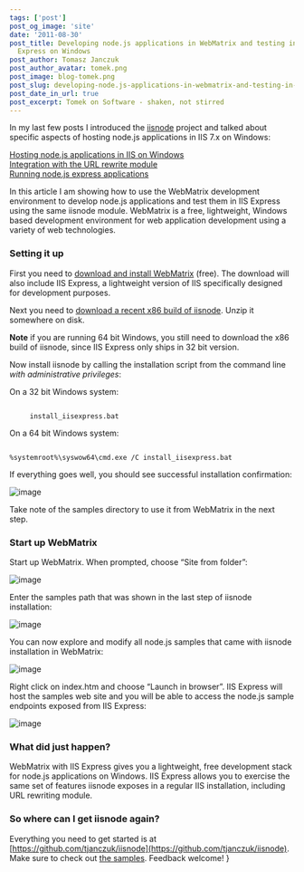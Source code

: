 ```yaml
---
tags: ['post']
post_og_image: 'site'
date: '2011-08-30'  
post_title: Developing node.js applications in WebMatrix and testing in IIS
  Express on Windows
post_author: Tomasz Janczuk
post_author_avatar: tomek.png
post_image: blog-tomek.png
post_slug: developing-node.js-applications-in-webmatrix-and-testing-in-iis-express-on-windows
post_date_in_url: true
post_excerpt: Tomek on Software - shaken, not stirred
---
```





In my last few posts I introduced the [iisnode](https://github.com/tjanczuk/iisnode) project and talked about specific aspects of hosting node.js applications in IIS 7.x on Windows:  

[Hosting node.js applications in IIS on Windows](http://tomasz.janczuk.org/2011/08/hosting-nodejs-applications-in-iis-on.html)   
[Integration with the URL rewrite module](http://tomasz.janczuk.org/2011/08/using-url-rewriting-with-nodejs.html)         
[Running node.js express applications](http://tomasz.janczuk.org/2011/08/hosting-express-nodejs-applications-in.html)   

In this article I am showing how to use the WebMatrix development environment to develop node.js applications and test them in IIS Express using the same iisnode module. WebMatrix is a free, lightweight, Windows based development environment for web application development using a variety of web technologies.   

### Setting it up  

First you need to [download and install WebMatrix](http://www.microsoft.com/web/webmatrix/) (free). The download will also include IIS Express, a lightweight version of IIS specifically designed for development purposes.   

Next you need to [download a recent x86 build of iisnode](https://github.com/tjanczuk/iisnode/archives/master). Unzip it somewhere on disk.     

**Note** if you are running 64 bit Windows, you still need to download the x86 build of iisnode, since IIS Express only ships in 32 bit version.    

Now install iisnode by calling the installation script from the command line *with administrative privileges*:   

On a 32 bit Windows system:  

```

     install_iisexpress.bat

```


On a 64 bit Windows system:

```

%systemroot%\syswow64\cmd.exe /C install_iisexpress.bat

```


If everything goes well, you should see successful installation confirmation:

 ![image](http://lh6.ggpht.com/-KK_0hT3xFjQ/Tl2PpGZ0w1I/AAAAAAAAB0c/5faYD7601Iw/image_thumb%25255B1%25255D.png?imgmax=800)

Take note of the samples directory to use it from WebMatrix in the next step.

### Start up WebMatrix

Start up WebMatrix. When prompted, choose “Site from folder”:

 ![image](http://lh6.ggpht.com/-3VWZ7_4a18E/Tl2Pp3wpoqI/AAAAAAAAB0k/Vkrhv5t7rSI/image_thumb%25255B3%25255D.png?imgmax=800)

Enter the samples path that was shown in the last step of iisnode installation:

 ![image](http://lh3.ggpht.com/-53JZjEEoSWQ/Tl2Pq9he-1I/AAAAAAAAB0s/vwEsqix_mjg/image_thumb%25255B5%25255D.png?imgmax=800)

You can now explore and modify all node.js samples that came with iisnode installation in WebMatrix:

 ![image](http://lh3.ggpht.com/-tniBWla_URQ/Tl2PtcGw-NI/AAAAAAAAB00/u3P3xtr2HUw/image_thumb%25255B8%25255D.png?imgmax=800)

Right click on index.htm and choose “Launch in browser”. IIS Express will host the samples web site and you will be able to access the node.js sample endpoints exposed from IIS Express: 

 ![image](http://lh4.ggpht.com/-yD6dJDDhrnI/Tl2Ptzpnq6I/AAAAAAAAB08/7zLrBicLEjI/image_thumb%25255B10%25255D.png?imgmax=800)

### What did just happen?

WebMatrix with IIS Express gives you a lightweight, free development stack for node.js applications on Windows. IIS Express allows you to exercise the same set of features iisnode exposes in a regular IIS installation, including URL rewriting module. 

### So where can I get iisnode again?

Everything you need to get started is at [https://github.com/tjanczuk/iisnode](https://github.com/tjanczuk/iisnode). Make sure to check out [the samples](https://github.com/tjanczuk/iisnode/tree/master/src/samples). Feedback welcome!  }